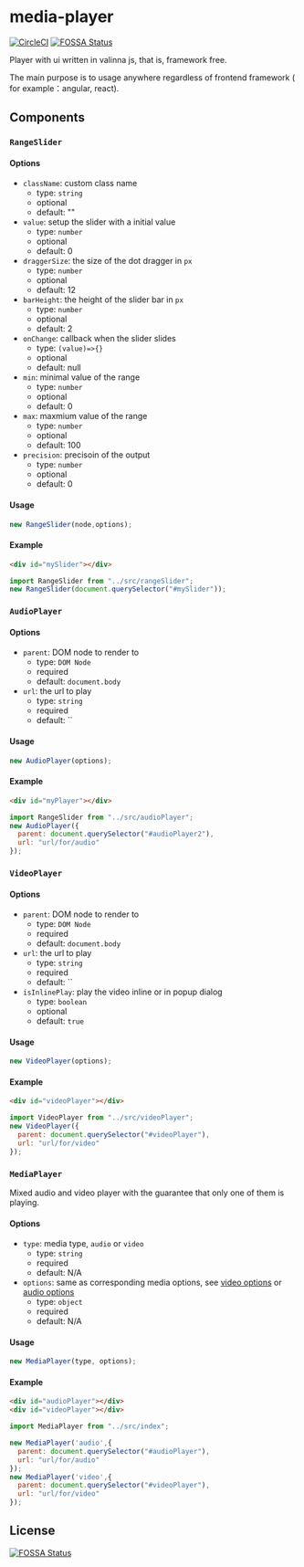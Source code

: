 # media-player

[![CircleCI](https://circleci.com/gh/wayou/media-player.svg?style=svg)](https://circleci.com/gh/wayou/media-player)
[![FOSSA Status](https://app.fossa.io/api/projects/git%2Bgithub.com%2Fwayou%2Fmedia-player.svg?type=shield)](https://app.fossa.io/projects/git%2Bgithub.com%2Fwayou%2Fmedia-player?ref=badge_shield)

Player with ui written in valinna js, that is, framework free.

The main purpose is to usage anywhere regardless of frontend framework ( for example：angular, react).

## Components

### `RangeSlider`

#### Options

- `className`: custom class name
  - type: `string`
  - optional
  - default: ""
- `value`: setup the slider with a initial value
  - type: `number`
  - optional
  - default: 0
- `draggerSize`: the size of the dot dragger in `px`
  - type: `number`
  - optional
  - default: 12
- `barHeight`: the height of the slider bar in `px`
  - type: `number`
  - optional
  - default: 2
- `onChange`: callback when the slider slides
  - type: `(value)=>{}`
  - optional
  - default: null
- `min`: minimal value of the range
  - type: `number`
  - optional
  - default: 0
- `max`: maxmium value of the range
  - type: `number`
  - optional
  - default: 100
- `precision`: precisoin of the output
  - type: `number`
  - optional
  - default: 0

#### Usage

```js
new RangeSlider(node,options);
```

#### Example

```html
<div id="mySlider"></div>
```

```js
import RangeSlider from "../src/rangeSlider";
new RangeSlider(document.querySelector("#mySlider"));
```

### `AudioPlayer`

#### Options

- `parent`: DOM node to render to
  - type: `DOM Node`
  - required
  - default: `document.body`
- `url`: the url to play
  - type: `string`
  - required
  - default: ``


#### Usage

```js
new AudioPlayer(options);
```

#### Example

```html
<div id="myPlayer"></div>
```

```js
import RangeSlider from "../src/audioPlayer";
new AudioPlayer({
  parent: document.querySelector("#audioPlayer2"),
  url: "url/for/audio"
});
```

### `VideoPlayer`

#### Options

- `parent`: DOM node to render to
  - type: `DOM Node`
  - required
  - default: `document.body`
- `url`: the url to play
  - type: `string`
  - required
  - default: ``
- `isInlinePlay`: play the video inline or in popup dialog
  - type: `boolean`
  - optional
  - default: `true`

#### Usage

```js
new VideoPlayer(options);
```

#### Example

```html
<div id="videoPlayer"></div>
```

```js
import VideoPlayer from "../src/videoPlayer";
new VideoPlayer({
  parent: document.querySelector("#videoPlayer"),
  url: "url/for/video"
});
```

### `MediaPlayer`

Mixed audio and video player with the guarantee that only one of them is playing.

#### Options

- `type`: media type, `audio` or `video`
  - type: `string`
  - required
  - default: N/A
- `options`: same as corresponding media options, see [video options][video-options] or [audio options][audio-options]
  - type: `object`
  - required
  - default: N/A

[video-options]: #options-2
[audio-options]: #options-1

#### Usage

```js
new MediaPlayer(type, options);
```

#### Example

```html
<div id="audioPlayer"></div>
<div id="videoPlayer"></div>
```

```js
import MediaPlayer from "../src/index";

new MediaPlayer('audio',{
  parent: document.querySelector("#audioPlayer"),
  url: "url/for/audio"
});
new MediaPlayer('video',{
  parent: document.querySelector("#videoPlayer"),
  url: "url/for/video"
});
```

## License
[![FOSSA Status](https://app.fossa.io/api/projects/git%2Bgithub.com%2Fwayou%2Fmedia-player.svg?type=large)](https://app.fossa.io/projects/git%2Bgithub.com%2Fwayou%2Fmedia-player?ref=badge_large)